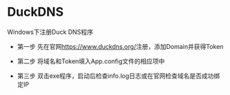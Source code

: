 # DuckDNS
Windows下注册Duck DNS程序
+ 第一步
先在官网<https://www.duckdns.org/>注册，添加Domain并获得Token

+ 第二步
将域名和Token填入App.config文件的相应项中

+ 第三步
双击exe程序，启动后检查info.log日志或在官网检查域名是否成功绑定IP
